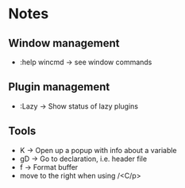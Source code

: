 # Notes

## Window management
- :help wincmd -> see window commands

## Plugin management
- :Lazy -> Show status of lazy plugins

## Tools
- K -> Open up a popup with info about a variable
- gD -> Go to declaration, i.e. header file
- <leader>f -> Format buffer
- <C-l> move to the right when using <C-n>/<C/p>

